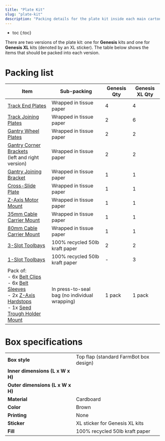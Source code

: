 ```yaml
---
title: "Plate Kit"
slug: "plate-kit"
description: "Packing details for the plate kit inside each main carton"
---
```


* toc
{:toc}

There are two versions of the plate kit: one for **Genesis** kits and one for **Genesis XL** kits (denoted by an <span class="fb-xl-sticker">XL</span> sticker). The table below shows the items that should be packed into each version.

# Packing list

|Item|Sub-packing|Genesis Qty|Genesis XL Qty|
|----|-----------|-----------|--------------|
|[Track End Plates](../../bom/plates-and-brackets/track-end-plate.md)|Wrapped in tissue paper|4|4
|[Track Joining Plates](../../bom/plates-and-brackets/track-joining-plate.md)|Wrapped in tissue paper|2|6
|[Gantry Wheel Plates](../../bom/plates-and-brackets/gantry-wheel-plate.md)|Wrapped in tissue paper|2|2
|[Gantry Corner Brackets](../../bom/plates-and-brackets/gantry-corner-bracket.md)<br>(left and right version)|Wrapped in tissue paper|2|2
|[Gantry Joining Bracket](../../bom/plates-and-brackets/gantry-joining-bracket.md)|Wrapped in tissue paper|1|1
|[Cross-Slide Plate](../../bom/plates-and-brackets/cross-slide-plate.md)|Wrapped in tissue paper|1|1
|[Z-Axis Motor Mount](../../bom/plates-and-brackets/z-axis-motor-mount.md)|Wrapped in tissue paper|1|1
|[35mm Cable Carrier Mount](../../bom/plates-and-brackets/35mm-cable-carrier-mount.md)|Wrapped in tissue paper|1|1
|[80mm Cable Carrier Mount](../../bom/plates-and-brackets/80mm-cable-carrier-mount.md)|Wrapped in tissue paper|1|1
|[3-Slot Toolbays](../../bom/plates-and-brackets/1-slot-toolbay.md)|100% recycled 50lb kraft paper|2|2
|[1-Slot Toolbays](../../bom/plates-and-brackets/3-slot-toolbay.md)|100% recycled 50lb kraft paper|-|3
|Pack of:<br>- 6x [Belt Clips](../../bom/plates-and-brackets/belt-clip.md)<br>- 6x [Belt Sleeves](../../bom/drivetrain/belt-sleeve.md)<br>- 2x [Z-Axis Hardstops](../../bom/plates-and-brackets/z-axis-hardstop.md)<br>- 1x [Seed Trough Holder Mount](../../bom/plates-and-brackets/seed-trough-holder-mount.md)|In press-to-seal bag (no individual wrapping)|1 pack|1 pack

# Box specifications

|                                |                              |
|--------------------------------|------------------------------|
|**Box style**                   |Top flap (standard FarmBot box design)
|**Inner dimensions (L x W x H)**|
|**Outer dimensions (L x W x H)**|
|**Material**                    |Cardboard
|**Color**                       |Brown
|**Printing**                    |None
|**Sticker**                     |<span class="fb-xl-sticker">XL</span> sticker for Genesis XL kits
|**Fill**                        |100% recycled 50lb kraft paper

